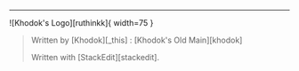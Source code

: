 ---

![Khodok's Logo][ruthinkk]{ width=75 }

> Written by [Khodok][_this]
> : [Khodok's Old Main][khodok]
>
> Written with [StackEdit][stackedit].
